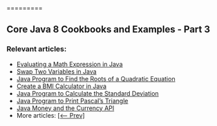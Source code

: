 =========

## Core Java 8 Cookbooks and Examples - Part 3

### Relevant articles:

- [Evaluating a Math Expression in Java](https://www.baeldung.com/java-evaluate-math-expression-string)
- [Swap Two Variables in Java](https://www.baeldung.com/java-swap-two-variables)
- [Java Program to Find the Roots of a Quadratic Equation](https://www.baeldung.com/roots-quadratic-equation)
- [Create a BMI Calculator in Java](https://www.baeldung.com/java-body-mass-index-calculator)
- [Java Program to Calculate the Standard Deviation](https://www.baeldung.com/java-calculate-standard-deviation)
- [Java Program to Print Pascal’s Triangle](https://www.baeldung.com/java-pascal-triangle)
- [Java Money and the Currency API](http://www.baeldung.com/java-money-and-currency)
- More articles: [[<-- Prev]](/core-java-modules/core-java-lang-math-2)
